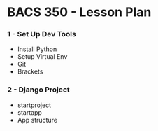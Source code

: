 # BACS 350 - Lesson Plan

### 1 - Set Up Dev Tools
* Install Python
* Setup Virtual Env
* Git 
* Brackets

### 2 - Django Project
* startproject
* startapp
* App structure

